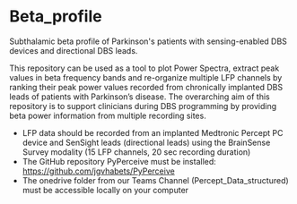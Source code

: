 # Beta_profile
Subthalamic beta profile of Parkinson's patients with sensing-enabled DBS devices and directional DBS leads.

This repository can be used as a tool to plot Power Spectra, extract peak values in beta frequency bands and re-organize multiple LFP channels by ranking their peak power values recorded from chronically implanted DBS leads of patients with Parkinson’s disease. The overarching aim of this repository is to support clinicians during DBS programming by providing beta power information from multiple recording sites.

- LFP data should be recorded from an implanted Medtronic Percept PC device and SenSight leads (directional leads) using the BrainSense Survey modality (15 LFP channels, 20 sec recording duration)
- The GitHub repository PyPerceive must be installed: https://github.com/jgvhabets/PyPerceive
- The onedrive folder from our Teams Channel (Percept_Data_structured) must be accessible locally on your computer
